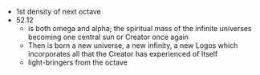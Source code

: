 - 1st density of next octave
- 52.12
	- is both omega and alpha; the spiritual mass of the infinite universes becoming one central sun or Creator once again
	- Then is born a new universe, a new infinity, a new Logos which incorporates all that the Creator has experienced of Itself
	- light-bringers from the octave 